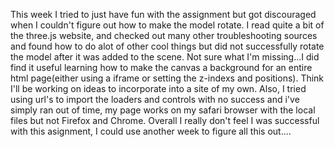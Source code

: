 This week I tried to just have fun with the assignment but got discouraged when I couldn't figure out how to make the model rotate. I read quite a bit of the three.js website, and checked out many other troubleshooting sources and found how to do alot of other cool things but did not successfully rotate the model after it was added to the scene. Not sure what I'm missing...I did find it useful learning how to make the canvas a background for an entire html page(either using a iframe or setting the z-indexs and positions). Think I'll be working on ideas to incorporate into a site of my own. Also, I tried using url's to import the loaders and controls with no success and i've simply ran out of time, my page works on my safari browser with the local files but not Firefox and Chrome. Overall I really don't feel I was successful with this asignment, I could use another week to figure all this out....
